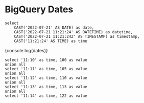 # BigQuery Dates

```dates
select 
    CAST('2022-07-21' AS DATE) as date,
    CAST('2022-07-21 11:21:24' AS DATETIME) as datetime,
    CAST('2022-07-21 11:21:24Z' AS TIMESTAMP) as timestamp,
    CAST('11:21:24' AS TIME) as time
```

{console.log(dates)}


```fff
select '11:10' as time, 100 as value
union all
select '11:11' as time, 105 as value
union all
select '11:12' as time, 110 as value
union all
select '11:13' as time, 113 as value
union all
select '11:14' as time, 122 as value
```

<LineChart
    data={fff}
/>

